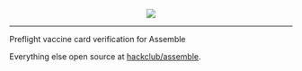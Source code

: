 <p align="center">
<img src="https://user-images.githubusercontent.com/76178582/180593814-2224de99-736a-4f8d-8b0a-a982db76a193.png">
</p>

-------------------------------------------


Preflight vaccine card verification for Assemble

Everything else open source at [hackclub/assemble](https://github.com/hackclub/assemble).
